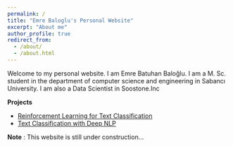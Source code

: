 ```yaml
---
permalink: /
title: "Emre Baloglu's Personal Website"
excerpt: "About me"
author_profile: true
redirect_from: 
  - /about/
  - /about.html
---
```

Welcome to my personal website. I am Emre Batuhan Baloğlu. I am a M. Sc. student in the department of computer science and engineering in Sabancı University. I am also a Data Scientist in Soostone.Inc

**Projects**

* [Reinforcement Learning for Text Classification](https://github.com/mrbaloglu/reinforcement_learning)
* [Text Classification with Deep NLP](https://github.com/mrbaloglu/NLP_Classification)


**Note** : This website is still under construction... 
